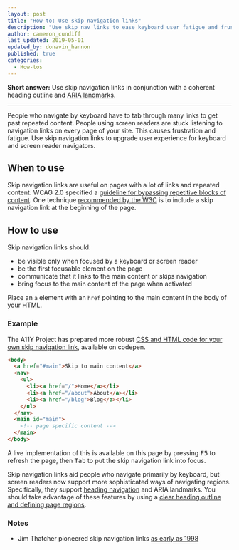 ```yaml
---
layout: post
title: "How-to: Use skip navigation links"
description: "Use skip nav links to ease keyboard user fatigue and frustration."
author: cameron_cundiff
last_updated: 2019-05-01
updated_by: donavin_hannon
published: true
categories:
  - How-tos
---
```

**Short answer:** Use skip navigation links in conjunction with a coherent heading outline and [ARIA landmarks](/posts/aria-landmark-roles/).

---

People who navigate by keyboard have to tab through many links to get past repeated content.  People using screen readers are stuck listening to navigation links on every page of your site. This causes frustration and fatigue. Use skip navigation links to upgrade user experience for keyboard and screen reader navigators.

## When to use
Skip navigation links are useful on pages with a lot of links and repeated content. WCAG 2.0 specified a [guideline for bypassing repetitive blocks of content](https://www.w3.org/TR/UNDERSTANDING-WCAG20/navigation-mechanisms-skip.html). One technique [recommended by the W3C](https://www.w3.org/TR/2012/NOTE-WCAG20-TECHS-20120103/G1) is to include a skip navigation link at the beginning of the page. 

## How to use
Skip navigation links should: 
- be visible only when focused by a keyboard or screen reader
- be the first focusable element on the page
- communicate that it links to the main content or skips navigation
- bring focus to the main content of the page when activated

Place an `a` element with an `href` pointing to the main content in the body of your HTML.

### Example
The A11Y Project has prepared more robust [CSS and HTML code for your own skip navigation link](https://codepen.io/joe-watkins/pen/rjhiK), available on codepen.

```html
<body>
  <a href="#main">Skip to main content</a>
  <nav>
    <ul>
      <li><a href="/">Home</a></li>
      <li><a href="/about">About</a></li>
      <li><a href="/blog">Blog</a></li>
    </ul>
  </nav>
  <main id="main">
    <!-- page specific content -->
  </main>
</body>
```

A live implementation of this is available on this page by pressing <kbd>F5</kbd> to refresh the page, then <kbd>Tab</kbd> to put the skip navigation link into focus.

Skip navigation links aid people who navigate primarily by keyboard, but screen readers now support more sophisticated ways of navigating regions. Specifically, they support [heading navigation](https://www.w3.org/TR/2012/NOTE-WCAG20-TECHS-20120103/H69) and ARIA landmarks. You should take advantage of these features by using a [clear heading outline and defining page regions](/posts/aria-landmark-roles/).

### Notes
* Jim Thatcher pioneered skip navigation links [as early as 1998](https://www.jimthatcher.com/skipnavold.htm)
